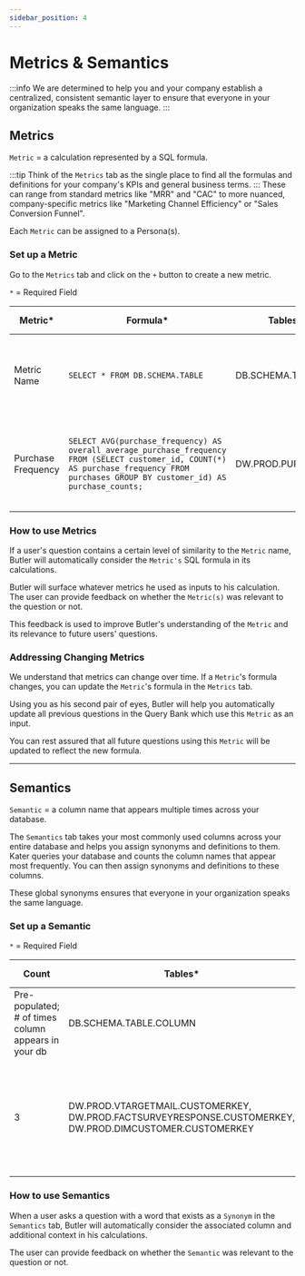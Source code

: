 ```yaml
---
sidebar_position: 4
---
```


# Metrics & Semantics
:::info
We are determined to help you and your company establish a centralized, consistent semantic layer to ensure that everyone in your organization speaks the same language. 
:::

## Metrics

`Metric` = a calculation represented by a SQL formula.

:::tip
Think of the `Metrics` tab as the single place to find all the formulas and definitions for your company's KPIs and general business terms. 
:::
These can range from standard metrics like "MRR" and "CAC" to more nuanced, company-specific metrics like "Marketing Channel Efficiency" or "Sales Conversion Funnel". 

Each `Metric` can be assigned to a Persona(s). 

### Set up a Metric

Go to the `Metrics` tab and click on the `+` button to create a new metric.

`*` = Required Field

| Metric*  | Formula*| Tables* | Required Metrics | Description | 
| -------- | ------- | ------ | ---------------- | ----------- | 
| Metric Name| `SELECT * FROM DB.SCHEMA.TABLE`| DB.SCHEMA.TABLE | Metric names whose formulas are used in this metric | Description of metric| 
| Purchase Frequency| `SELECT AVG(purchase_frequency) AS overall_average_purchase_frequency FROM (SELECT customer_id, COUNT(*) AS purchase_frequency FROM purchases GROUP BY customer_id) AS purchase_counts;`| DW.PROD.PURCHASES | | The average number of transactions a customer makes in a given period | 

### How to use Metrics

If a user's question contains a certain level of similarity to the `Metric` name, Butler will automatically consider the `Metric's` SQL formula in its calculations. 

Butler will surface whatever metrics he used as inputs to his calculation. The user can provide feedback on whether the `Metric(s)` was relevant to the question or not.

This feedback is used to improve Butler's understanding of the `Metric` and its relevance to future users' questions.

### Addressing Changing Metrics

We understand that metrics can change over time. If a `Metric`'s formula changes, you can update the `Metric`'s formula in the `Metrics` tab. 

Using you as his second pair of eyes, Butler will help you automatically update all previous questions in the Query Bank which use this `Metric` as an input.  

You can rest assured that all future questions using this `Metric` will be updated to reflect the new formula.

---

## Semantics

`Semantic` = a column name that appears multiple times across your database. 

The `Semantics` tab takes your most commonly used columns across your entire database and helps you assign synonyms and definitions to them. Kater queries your database and counts the column names that appear most frequently. You can then assign synonyms and definitions to these columns.

These global synonyms ensures that everyone in your organization speaks the same language.

### Set up a Semantic
`*` = Required Field

| Count  | Tables*| Columns* | Synonyms | Additional Context |
| -------- | ------- | ------ | ---------------- | ---------- |
| Pre-populated; # of times column appears in your db| DB.SCHEMA.TABLE.COLUMN | Column Name | Synonyms related to column name | Any additional context about column|
| 3| DW.PROD.VTARGETMAIL.CUSTOMERKEY, DW.PROD.FACTSURVEYRESPONSE.CUSTOMERKEY, DW.PROD.DIMCUSTOMER.CUSTOMERKEY | CUSTOMERKEY | user, member, subscriber, client| Customers can be users without a subscription. To find number of subscribers, filter by status IN ('active')|


### How to use Semantics
When a user asks a question with a word that exists as a `Synonym` in the `Semantics` tab, Butler will automatically consider the associated column and additional context in his calculations.

The user can provide feedback on whether the `Semantic` was relevant to the question or not.